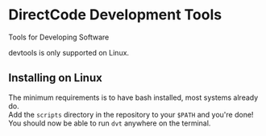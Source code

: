# DirectCode Development Tools

Tools for Developing Software

devtools is only supported on Linux.

## Installing on Linux

The minimum requirements is to have bash installed, most systems already do.<br/>
Add the `scripts` directory in the repository to your `$PATH` and you're done!<br/>
You should now be able to run `dvt` anywhere on the terminal.
